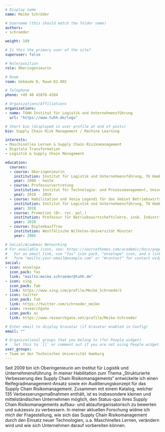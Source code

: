 ```yaml
---
# Display name
name: Meike Schröder

# Username (this should match the folder name)
authors:
- schroeder

weight: 189

# Is this the primary user of the site?
superuser: false

# Role/position
role: Oberingenieurin

# Room
room: Gebäude D, Raum D2.002

# Telephone
phone: +49 40 42878-4384

# Organizations/Affiliations
organizations:
- name: TUHH Institut für Logistik und Unternehmensführung
  url: "https://www.tuhh.de/logu"

# Short bio (displayed in user profile at end of posts)
bio: Supply Chain Risk Management / Machine Learning

interests:
- Maschinelles Lernen & Supply Chain Risikomanagement
- Digitale Transformation
- Logistik & Supply Chain Management

education:
  courses:
  - course: Oberingenieurin
    institution: Institut für Logistik und Unternehmensführung, TU Hamburg
    year: 2009 - heute
  - course: Professurvertretung
    institution: Institut für Technologie- und Prozessmanagement, Universität Ulm
    year: 2018 - 2019
  - course: Habilitation und Venia Legendi für das Gebiet Betriebswirtschaftslehre
    institution: Institut für Logistik und Unternehmensführung, TU Hamburg
    year: 2018
  - course: Promotion (Dr. rer. pol.)
    institution: Professur für Betriebswirtschaftslehre, insb. Industriebetriebslehre und Technologiemanagement, Helmut-Schmidt-Universität
    year: 2010
  - course: Diplomkauffrau
    institution: Westfälische Wilhelms-Universität Münster
    year: 2005

# Social/Academic Networking
# For available icons, see: https://sourcethemes.com/academic/docs/page-builder/#icons
#   For an email link, use "fas" icon pack, "envelope" icon, and a link in the
#   form "mailto:your-email@example.com" or "#contact" for contact widget.
social:
- icon: envelope
  icon_pack: fas
  link: "mailto:meike.schroeder@tuhh.de"
- icon: xing
  icon_pack: fab
  link: https://www.xing.com/profile/Meike_Schroeder2
- icon: twitter
  icon_pack: fab
  link: https://twitter.com/schroeder_meike
- icon: researchgate
  icon_pack: ai
  link: https://www.researchgate.net/profile/Meike-Schroeder

# Enter email to display Gravatar (if Gravatar enabled in Config)
email: ""

# Organizational groups that you belong to (for People widget)
#   Set this to `[]` or comment out if you are not using People widget.
user_groups:
- Team an der Technischen Universität Hamburg
---
```

Seit 2009 bin ich Oberingenieurin am Institut für Logistik und Unternehmensführung. In meiner Habilitation zum Thema „Strukturierte Verbesserung des Supply Chain Risikomanagements“ entwickelte ich einen Reifegradmanagement-Ansatz sowie ein Auditierungskonzept für das Supply Chain Risikomanagement. Zusammen mit einem Katalog, welcher 135 Verbesserungsmaßnahmen enthält, ist es insbesondere kleinen und mittelständischen Unternehmen möglich, den Status-quo ihres Supply Chain Risikomanagements aufbau- und ablauforganisatorisch zu bewerten und sukzessiv zu verbessern. 
In meiner aktuellen Forschung widme ich mich der Fragestellung, wie sich das Supply Chain Risikomanagement durch den Einsatz neuer Technologien, u.a. Maschinelles Lernen, verändern wird und wie sich Unternehmen darauf vorbereiten können. 
